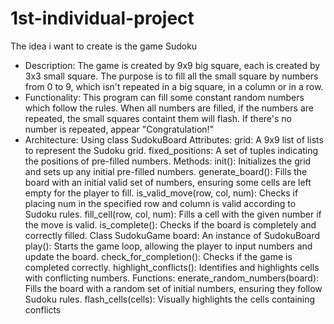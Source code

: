 # 1st-individual-project
The idea i want to create is the game Sudoku

- Description: The game is created by 9x9 big square, each is created by 3x3 small square.
               The purpose is to fill all the small square by numbers from 0 to 9, which isn't repeated in a big square, in a column or in a row.
- Functionality: This program can fill some constant random numbers which follow the rules.
                 When all numbers are filled, if the numbers are repeated, the small squares containt them will flash.
                 If there's no number is repeated, appear "Congratulation!"
- Architecture: Using class SudokuBoard
                Attributes:
                    grid: A 9x9 list of lists to represent the Sudoku grid.
                    fixed_positions: A set of tuples indicating the positions of pre-filled numbers.
                Methods:
                    init(): Initializes the grid and sets up any initial pre-filled numbers.
                    generate_board(): Fills the board with an initial valid set of numbers, ensuring some cells are left empty for the player to fill.
                    is_valid_move(row, col, num): Checks if placing num in the specified row and column is valid according to Sudoku rules.
                    fill_cell(row, col, num): Fills a cell with the given number if the move is valid.
                    is_complete(): Checks if the board is completely and correctly filled.
                Class SudokuGame
                    board: An instance of SudokuBoard
                    play(): Starts the game loop, allowing the player to input numbers and update the board.
                    check_for_completion(): Checks if the game is completed correctly.
                    highlight_conflicts(): Identifies and highlights cells with conflicting numbers.
                Functions:
                    enerate_random_numbers(board): Fills the board with a random set of initial numbers, ensuring they follow Sudoku rules.
                    flash_cells(cells): Visually highlights the cells containing conflicts 
